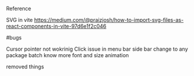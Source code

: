 Reference

SVG in vite
https://medium.com/@praizjosh/how-to-import-svg-files-as-react-components-in-vite-97d6e1f2c046

#bugs

Cursor pointer not wokrinig
Click issue in menu bar
side bar change to any package
batch
know more
font and size
animation

removed things
<!-- "build": "tsc -b && vite build", -->

